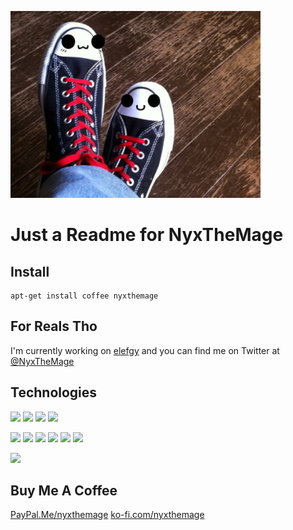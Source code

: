 ![image of NyxTheMage](assets/me.jpg)

# Just a Readme for NyxTheMage

## Install

```
apt-get install coffee nyxthemage
```

## For Reals Tho

I'm currently working on [elefgy](https://github.com/riskywhiskey/elefgy) and
you can find me on Twitter at [@NyxTheMage](https://twitter.com/nyxthemage)

## Technologies
![](https://img.shields.io/badge/OS-Linux-informational?style=flat&logo=linux&logoColor=white&color=fcc624)
![](https://img.shields.io/badge/OS-BSD-informational?style=flat&logo=freebsd&logoColor=white&color=ab2b28)
![](https://img.shields.io/badge/OS-Mac-informational?style=flat&logo=apple&logoColor=white&color=999999)
![](https://img.shields.io/badge/OS-Windows-informational?style=flat&logo=windows&logoColor=white&color=0078d6)

![](https://img.shields.io/badge/Code-C-informational?style=flat&logo=c&logoColor=white&color=a8b9cc)
![](https://img.shields.io/badge/Code-C++-informational?style=flat&logo=c%2b%2b&logoColor=white&color=00599c)
![](https://img.shields.io/badge/Code-C%23-informational?style=flat&logo=c-sharp&logoColor=white&color=239120)
![](https://img.shields.io/badge/Code-Javascript-informational?style=flat&logo=javascript&logoColor=white&color=f7df1e)
![](https://img.shields.io/badge/Code-PHP-informational?style=flat&logo=php&logoColor=white&color=777bb4)
![](https://img.shields.io/badge/Code-MySQL-informational?style=flat&logo=mysql&logoColor=white&color=4479a1)

![](https://img.shields.io/badge/Shell-Bash-informational?style=flat&logo=gnu-bash&logoColor=white&color=4eaa25)

## Buy Me A Coffee

[PayPal.Me/nyxthemage](https://paypal.me/nyxthemage)
[ko-fi.com/nyxthemage](https://ko-fi.com/nyxthemage)
